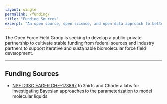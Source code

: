 ```yaml
---
layout: single
permalink: /funding/
title: "Funding Sources"
excerpt: "An open source, open science, and open data approach to better biomolecular force fields"
---
```


The Open Force Field Group is seeking to develop a public-private partnership to cultivate stable funding from federal sources and industry partners to support iterative and sustainable biomolecular force field development.

---

## Funding Sources
- [NSF D3SC EAGER CHE-173897](https://www.nsf.gov/awardsearch/showAward?AWD_ID=1738979&HistoricalAwards=false) to Shirts and Chodera labs for investigating Bayesian approaches to the parameterization to model molecular liquids
